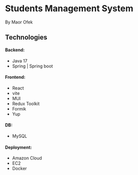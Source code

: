 # Students Management System

By Maor Ofek

## Technologies

#### Backend:
- Java 17
- Spring | Spring boot

#### Frontend:
- React
- vite
- MUI
- Redux Toolkit
- Formik
- Yup

#### DB:
- MySQL

#### Deployment:
- Amazon Cloud
- EC2
- Docker
